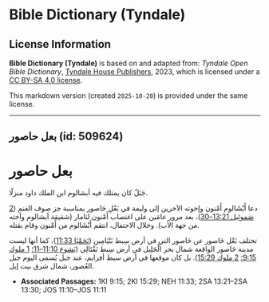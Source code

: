 # Bible Dictionary (Tyndale)

## License Information

**Bible Dictionary (Tyndale)** is based on and adapted from: _Tyndale Open Bible Dictionary_, [Tyndale House Publishers](https://tyndaleopenresources.com/), 2023, which is licensed under a [CC BY-SA 4.0 license](https://creativecommons.org/licenses/by-sa/4.0/legalcode.en).

This markdown version (created `2025-10-20`) is provided under the same license.



--------------------------------

## بعل حاصور (id: 509624)

بعل حاصور
=========

جَبَلٌ كان يمتلك فيه أبشالوم ابن الملك داود منزلًا.

دعا أَبْشَالوم أَمْنون وإخوته الآخرين إلى وليمة في بَعْلِ حَاصور بمناسبة جز صوف الغنم ([2 صَموئِيل 13:21–30](https://ref.ly/2Sam13:21-2Sam13:30))، بعد مرور عامَين على اغتصاب أَمْنون لثامار (شقيقة أبشالوم وأخته من جهة الأب). وخلال الاحتفال، انتقم أَبْشَالوم من أَمْنون وقام بقتله.

تختلف بَعْل حَاصور عن حَاصور التي في أرض سِبط بَنْيَامِين ([نَحَمْيَا 11:33](https://ref.ly/Neh11:33))، كما أنها ليست مدينة حَاصور الواقعة شمال بحر الْجَلِيل في أرض سِبط نَفْتَالِي ([يَشوع 11:10–11؛](https://ref.ly/Josh11:10-Josh11:11) [1 ملوك 9:15؛](https://ref.ly/1Kgs9:15) [2 ملوك 15:29](https://ref.ly/2Kgs15:29)). بل كان موقعها في أرض سبط أفرايم، عند جبل يُسمى اليوم جبل العُصور، شمال شرق بيت إيل.

* **Associated Passages:** 1KI 9:15; 2KI 15:29; NEH 11:33; 2SA 13:21–2SA 13:30; JOS 11:10–JOS 11:11

